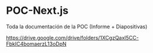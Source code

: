 # POC-Next.js

Toda la documentación de la POC (Informe + Diapositivas)

https://drive.google.com/drive/folders/1XCgzQaxl5CC-FbkIC4bomaerzL13oDpN
